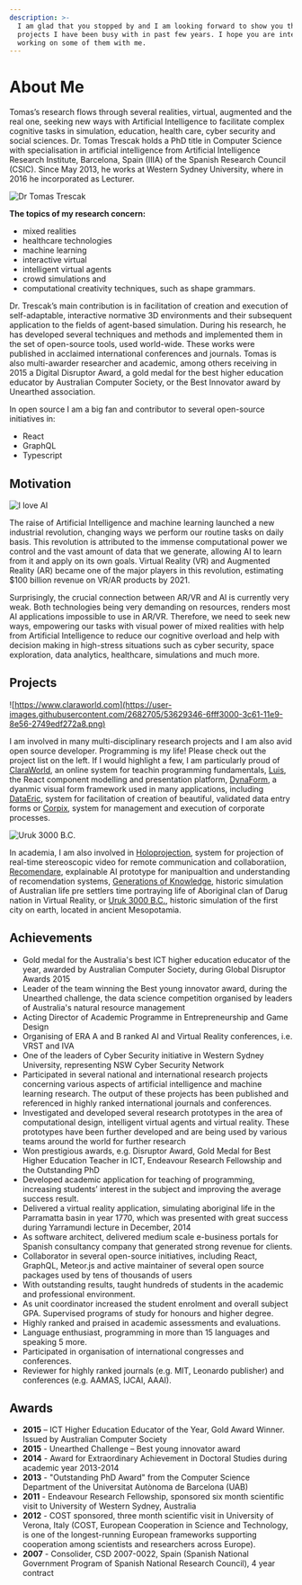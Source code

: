 ```yaml
---
description: >-
  I am glad that you stopped by and I am looking forward to show you the
  projects I have been busy with in past few years. I hope you are interested in
  working on some of them with me.
---
```


# About Me

Tomas’s research flows through several realities, virtual, augmented and the real one, seeking new ways with Artificial Intelligence to facilitate complex cognitive tasks in simulation, education, health care, cyber security and social sciences. Dr. Tomas Trescak holds a PhD title in Computer Science with specialisation in artificial intelligence from Artificial Intelligence Research Institute, Barcelona, Spain \(IIIA\) of the Spanish Research Council \(CSIC\). Since May 2013, he works at Western Sydney University, where in 2016 he incorporated as Lecturer.

![Dr Tomas Trescak](https://user-images.githubusercontent.com/2682705/53604862-cd679280-3c09-11e9-9742-fd35750c8643.jpg)

**The topics of my research concern:**

- mixed realities
- healthcare technologies
- machine learning
- interactive virtual
- intelligent virtual agents
- crowd simulations and
- computational creativity techniques, such as shape grammars.

Dr. Trescak’s main contribution is in facilitation of creation and execution of self-adaptable, interactive normative 3D environments and their subsequent application to the fields of agent-based simulation. During his research, he has developed several techniques and methods and implemented them in the set of open-source tools, used world-wide. These works were published in acclaimed international conferences and journals. Tomas is also multi-awarder researcher and academic, among others receiving in 2015 a Digital Disruptor Award, a gold medal for the best higher education educator by Australian Computer Society, or the Best Innovator award by Unearthed association.

In open source I am a big fan and contributor to several open-source initiatives in:

- React
- GraphQL
- Typescript

## Motivation

![I love AI](https://user-images.githubusercontent.com/2682705/53604690-529e7780-3c09-11e9-8f3f-481e341ee46a.gif)

The raise of Artificial Intelligence and machine learning launched a new industrial revolution, changing ways we perform our routine tasks on daily basis. This revolution is attributed to the immense computational power we control and the vast amount of data that we generate, allowing AI to learn from it and apply on its own goals. Virtual Reality \(VR\) and Augmented Reality \(AR\) became one of the major players in this revolution, estimating \$100 billion revenue on VR/AR products by 2021.

Surprisingly, the crucial connection between AR/VR and AI is currently very weak. Both technologies being very demanding on resources, renders most AI applications impossible to use in AR/VR. Therefore, we need to seek new ways, empowering our tasks with visual power of mixed realities with help from Artificial Intelligence to reduce our cognitive overload and help with decision making in high-stress situations such as cyber security, space exploration, data analytics, healthcare, simulations and much more.

## Projects

![https://www.claraworld.com](https://user-images.githubusercontent.com/2682705/53629346-6fff3000-3c61-11e9-8e56-2749edf272a8.png)

I am involved in many multi-disciplinary research projects and I am also avid open source developer. Programming is my life! Please check out the project list on the left. If I would highlight a few, I am particularly proud of [ClaraWorld](https://www.claraworld.net), an online system for teachin programming fundamentals, [Luis](https://www.tomino.gitbook.com/projects/luis), the React component modelling and presentation platform, [DynaForm](https://www.tomino.gitbook.com/projects/dynaform), a dyanmic visual form framework used in many applications, including [DataEric](https://www.tomino.gitbook.com/projects/dataeric), system for facilitation of creation of beautiful, validated data entry forms or [Corpix](https://www.tomino.gitbook.com/projects/corpix), system for management and execution of corporate processes.

![Uruk 3000 B.C.](https://user-images.githubusercontent.com/2682705/53629335-6a094f00-3c61-11e9-8496-18f106694d60.jpg)

In academia, I am also involved in [Holoprojection](https://www.tomino.gitbook.com/projects/holoprojection), system for projection of real-time stereoscopic video for remote communication and collaboratiion, [Recomendare](https://www.tomino.gitbook.com/projects/recomendare), explainable AI prototype for manipualtion and understanding of recomendation systems, [Generations of Knowledge](https://www.tomino.gitbook.com/projects/gok), historic simulation of Australian life pre settlers time portraying life of Aboriginal clan of Darug nation in Virtual Reality, or [Uruk 3000 B.C.](https://www.tomino.gitbook.com/projects/uruk), historic simulation of the first city on earth, located in ancient Mesopotamia.

## Achievements

- Gold medal for the Australia's best ICT higher education educator of the year, awarded by Australian Computer Society, during Global Disruptor Awards 2015
- Leader of the team winning the Best young innovator award, during the Unearthed challenge, the data science competition organised by leaders of Australia's natural resource management
- Acting Director of Academic Programme in Entrepreneurship and Game Design
- Organising of ERA A and B ranked AI and Virtual Reality conferences, i.e. VRST and IVA
- One of the leaders of Cyber Security initiative in Western Sydney University, representing NSW Cyber Security Network
- Participated in several national and international research projects concerning various aspects of artificial intelligence and machine learning research. The output of these projects has been published and referenced in highly ranked international journals and conferences.
- Investigated and developed several research prototypes in the area of computational design, intelligent virtual agents and virtual reality. These prototypes have been further developed and are being used by various teams around the world for further research
- Won prestigious awards, e.g. Disruptor Award, Gold Medal for Best Higher Education Teacher in ICT, Endeavour Research Fellowship and the Outstanding PhD
- Developed academic application for teaching of programming, increasing students’ interest in the subject and improving the average success result.
- Delivered a virtual reality application, simulating aboriginal life in the Parramatta basin in year 1770, which was presented with great success during Yarramundi lecture in December, 2014
- As software architect, delivered medium scale e-business portals for Spanish consultancy company that generated strong revenue for clients.
- Collaborator in several open-source initiatives, including React, GraphQL, Meteor.js and active maintainer of several open source packages used by tens of thousands of users
- With outstanding results, taught hundreds of students in the academic and professional environment.
- As unit coordinator increased the student enrolment and overall subject GPA. Supervised programs of study for honours and higher degree.
- Highly ranked and praised in academic assessments and evaluations.
- Language enthusiast, programming in more than 15 languages and speaking 5 more.
- Participated in organisation of international congresses and conferences.
- Reviewer for highly ranked journals (e.g. MIT, Leonardo publisher) and conferences (e.g. AAMAS, IJCAI, AAAI).

## Awards

- **2015** – ICT Higher Education Educator of the Year, Gold Award Winner. Issued by Australian Computer Society
- **2015** - Unearthed Challenge – Best young innovator award
- **2014** - Award for Extraordinary Achievement in Doctoral Studies during academic year 2013-2014
- **2013** - "Outstanding PhD Award" from the Computer Science Department of the Universitat Autònoma de Barcelona (UAB)
- **2011** - Endeavour Research Fellowship, sponsored six month scientific visit to University of Western Sydney, Australia
- **2012** - COST sponsored, three month scientific visit in University of Verona, Italy (COST, European Cooperation in Science and Technology, is one of the longest-running European frameworks supporting cooperation among scientists and researchers across Europe).
- **2007** - Consolider, CSD 2007-0022, Spain (Spanish National Government Program of Spanish National Research Council), 4 year contract

